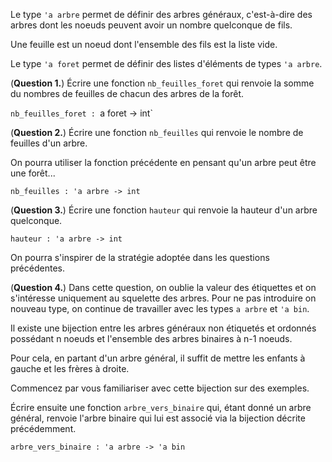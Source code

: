 Le type `'a arbre` permet de définir des arbres généraux, c'est-à-dire des arbres dont les noeuds peuvent avoir un nombre quelconque de fils.

Une feuille est un noeud dont l'ensemble des fils est la liste vide.

Le type `'a foret` permet de définir des listes d'éléments de types `'a arbre`.

(**Question 1.**)
Écrire une fonction `nb_feuilles_foret` qui renvoie la somme du nombres de feuilles de chacun des arbres de la forêt.

`nb_feuilles_foret : `a foret -> int`

(**Question 2.**)
Écrire une fonction `nb_feuilles` qui renvoie le nombre de feuilles d'un arbre.

On pourra utiliser la fonction précédente en pensant qu'un arbre peut être une forêt...

`nb_feuilles : 'a arbre -> int`

(**Question 3.**)
Écrire une fonction `hauteur` qui renvoie la hauteur d'un arbre quelconque.

`hauteur : 'a arbre -> int`

On pourra s'inspirer de la stratégie adoptée dans les questions précédentes.

(**Question 4.**)
Dans cette question, on oublie la valeur des étiquettes et on s'intéresse uniquement au squelette des arbres. Pour ne pas introduire on nouveau type, on continue de travailler avec les types `a arbre` et `'a bin`.

Il existe une bijection entre les arbres généraux non étiquetés et ordonnés possédant n noeuds et l'ensemble des arbres binaires à n-1 noeuds.

Pour cela, en partant d'un arbre général, il suffit de mettre les enfants à gauche et les frères à droite.

Commencez par vous familiariser avec cette bijection sur des exemples.

Écrire ensuite une fonction `arbre_vers_binaire` qui, étant donné un arbre général, renvoie l'arbre binaire qui lui est associé via la bijection décrite précédemment.

`arbre_vers_binaire : 'a arbre -> 'a bin`